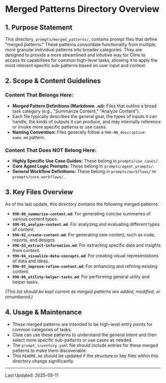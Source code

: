 # Merged Patterns Directory Overview

## 1. Purpose Statement

This directory, `prompts/merged_patterns/`, contains prompt files that define "merged patterns." These patterns consolidate functionality from multiple, more granular individual patterns into broader categories. They are designed to provide a more streamlined and intuitive way for Cline to access its capabilities for common high-level tasks, allowing it to apply the most relevant specific sub-patterns based on user input and context.

## 2. Scope & Content Guidelines

### Content That Belongs Here:
*   **Merged Pattern Definitions (Markdown `.md`):** Files that outline a broad task category (e.g., "Summarize Content," "Analyze Content").
*   Each file typically describes the general goal, the types of inputs it can handle, the kinds of outputs it can produce, and may internally reference or invoke more specific patterns or use cases.
*   **Naming Convention:** Files generally follow a `996-NN_descriptive-name.md` pattern.

### Content That Does NOT Belong Here:
*   **Highly Specific Use Case Guides:** These belong in `prompts/use_cases/`.
*   **Core Agent Logic Prompts:** These belong in `prompts/agent_prompts/`.
*   **General Workflow Definitions:** These belong in `prompts/workflows/` or `prompts/core_workflows/`.

## 3. Key Files Overview

As of the last update, this directory contains the following merged patterns:

*   **`996-00_summarize-content.md`**: For generating concise summaries of various content types.
*   **`996-01_analyze-content.md`**: For analyzing and evaluating different types of content.
*   **`996-02_create-content.md`**: For generating new content, such as code, reports, and designs.
*   **`996-03_extract-information.md`**: For extracting specific data and insights from content.
*   **`996-04_visualize-data-concepts.md`**: For creating visual representations of data and ideas.
*   **`996-05_improve-refine-content.md`**: For enhancing and refining existing content.
*   **`996-06_utility-helper-tasks.md`**: For performing general utility and helper tasks.

*(This list should be kept current as merged patterns are added, modified, or renumbered.)*

## 4. Usage & Maintenance

*   These merged patterns are intended to be high-level entry points for common categories of tasks.
*   Cline can use these patterns to understand the general intent and then select more specific sub-patterns or use cases as needed.
*   The `prompt_inventory.yaml` file should include entries for these merged patterns to make them discoverable.
*   This `README.md` should be updated if the structure or key files within this directory change significantly.

---
Last Updated: 2025-05-11
